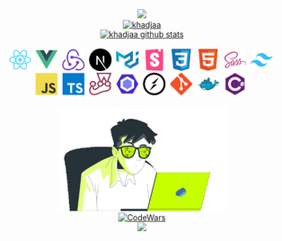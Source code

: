 <!-- HEARER -->
<div align="center">
     <a >
        <img src="https://capsule-render.vercel.app/api?type=waving&color=494&height=190&section=header&text=Islam%20Ismoilov&desc=frontend%20developer&animation=fadeIn&fontColor=fff&fontSize=75&fontAlign=68&fontAlignY=34&descSize=18&descAlign=82.5&descAlignY=55"/>
</div>
    </a>
<!-- /HEARER -->

<!-- ./STAT -->
<div align="center">
    <a href="https://skyline.github.com/khadjaa/2023" target="_blank">
        <img src="https://github-readme-streak-stats.herokuapp.com/?user=khadjaa&hide_border=true&stroke=888&ring=494&fire=D70&currStreakNum=D70&sideNums=888&dates=888&sideLabels=888&currStreakLabel=494&background=0000"
             title="khadjaa" 
             alt="khadjaa"
             width="60%"/>
    </a>
</div>
<div align="center">
    <!-- <a href="https://github.com/khadjaa?tab=repositories" target="_blank">
        <img src="https://github-readme-stats.vercel.app/api?username=khadjaa&show_icons=true&count_private=true&hide_border=true&title_color=494&text_color=888&icon_color=494&bg_color=0000"
             title="khadjaa github repositories" 
             alt="khadjaa github stats"
             width="49%"/>
    </a> -->
    <a href="https://github.com/khadjaa?tab=repositories" target="_blank">
        <img src="https://github-readme-stats.vercel.app/api/top-langs/?username=khadjaa&&layout=compact&hide_border=true&title_color=494&text_color=888&bg_color=0000"
             title="khadjaa github repositories"
             alt="khadjaa github stats"
             width="41%"/>
    </a>
</div>
<!-- ./STATS  -->

<br/>

<div align="center">
    <a href="https://reactjs.org/" target="_blank">
        <img src="https://github.com/devicons/devicon/blob/master/icons/react/react-original.svg"
             title="React" alt="React"
             width="40" height="40"/></a>&nbsp;
    <a href="https://v3.ru.vuejs.org/" target="_blank">
        <img src="https://github.com/devicons/devicon/blob/master/icons/vuejs/vuejs-original.svg"
             title="Vue.js" alt="Vue.js"
             width="40" height="40"/></a>&nbsp;
    <a href="https://redux.js.org/" target="_blank">
        <img src="https://github.com/devicons/devicon/blob/master/icons/redux/redux-original.svg"
             title="Redux" alt="Redux "
             width="40" height="40"/></a>&nbsp;
    <a href="https://nextjs.org/" target="_blank">
        <img src="https://github.com/devicons/devicon/blob/master/icons/nextjs/nextjs-original.svg"
             title="NextJS" alt="NextJS "
             width="40" height="40"/></a>&nbsp; 
    <a href="https://mui.com/" target="_blank">
        <img src="https://github.com/devicons/devicon/blob/master/icons/materialui/materialui-original.svg"
             title="Material UI" alt="Material UI"
             width="40" height="40"/></a>&nbsp;
    <a href="https://storybook.js.org/" target="_blank">
        <img src="https://github.com/devicons/devicon/blob/master/icons/storybook/storybook-original.svg"
             title="Story book" alt="Story book"
             width="40" height="40"/></a>&nbsp;
    <a href="https://en.wikipedia.org/wiki/CSS" target="_blank">
        <img src="https://github.com/devicons/devicon/blob/master/icons/css3/css3-original.svg"
             title="CSS3" alt="CSS"
             width="40" height="40"/></a>&nbsp;
    <a href="https://en.wikipedia.org/wiki/HTML" target="_blank">
        <img src="https://github.com/devicons/devicon/blob/master/icons/html5/html5-original.svg"
             title="HTML5" alt="HTML"
             width="40" height="40"/></a>&nbsp;
    <a href="https://sass-lang.com/" target="_blank">
        <img src="https://github.com/devicons/devicon/blob/master/icons/sass/sass-original.svg"
             title="SASS" alt="SASS"
             width="40" height="40"/></a>&nbsp;     
     <a href="https://tailwindcss.com/" target="_blank">
        <img src="https://github.com/devicons/devicon/blob/master/icons/tailwindcss/tailwindcss-plain.svg"
             title="TailwindCSS" alt="TailwindCSS"
             width="40" height="40"/></a>&nbsp; 
    <a href="https://en.wikipedia.org/wiki/JavaScript" target="_blank">
        <img src="https://github.com/devicons/devicon/blob/master/icons/javascript/javascript-original.svg"
             title="JavaScript" alt="JavaScript"
             width="40" height="40"/></a>&nbsp;
    <a href="https://www.typescriptlang.org/" target="_blank">
        <img src="https://github.com/devicons/devicon/blob/master/icons/typescript/typescript-original.svg"
             title="TypeScript" alt="TypeScript"
             width="40" height="40"/></a>&nbsp;
    <a href="https://jestjs.io/" target="_blank">
        <img src="https://github.com/devicons/devicon/blob/master/icons/jest/jest-plain.svg"
             title="Jest" alt="Jest"
             width="40" height="40"/></a>&nbsp;         
    <a href="https://eslint.org/" target="_blank">
        <img src="https://github.com/devicons/devicon/blob/master/icons/eslint/eslint-original.svg"
             title="Eslint" alt="Eslint "
             width="40" height="40"/></a>&nbsp;  
    <a href="https://socket.io/" target="_blank">
        <img src="https://github.com/devicons/devicon/blob/master/icons/socketio/socketio-original.svg"
             title="Socket.io" alt="Socket.io "
             width="40" height="40"/></a>&nbsp;  
    <a href="https://git-scm.com/" target="_blank">
        <img src="https://github.com/devicons/devicon/blob/master/icons/git/git-original.svg"
             title="Git" alt="Git"
             width="40" height="40"/></a>&nbsp;
    <a href="https://www.docker.com/" target="_blank">
        <img src="https://github.com/devicons/devicon/blob/master/icons/docker/docker-original.svg"
             title="Docker" alt="Docker"
             width="40" height="40"/></a>&nbsp;
    <a href="https://learn.microsoft.com/en-us/dotnet/csharp/" target="_blank">
        <img src="https://github.com/devicons/devicon/blob/master/icons/csharp/csharp-plain.svg"
             title="C#" alt="C#"
             width="40" height="40"/></a>&nbsp;
</div>

<br/>

<div align="center">
     <a href="https://www.codewars.com/users/islam_ismoilov">
        <img src="img.gif"  width="300"/>
     </a>
</div>
<div align="center">
    <a href="https://www.codewars.com/users/islam_ismoilov">
        <img src="https://www.codewars.com/users/islam_ismoilov/badges/small"
             title="CodeWars" alt="CodeWars"/>
    </a>
</div>

<!-- FOOTER -->
<div align="center">
    <a href=mailto:islomkhadja2001@gmail.com target="_blank">
    <img src="https://capsule-render.vercel.app/api?type=waving&color=494&height=120&section=footer&text=ready%20to%20cooperation&animation=fadeIn&fontColor=fff&fontSize=12&fontAlign=50&fontAlignY=80&descSize=20&descAlign=84&descAlignY=43"/>
    </a>
</div>
<!-- FOOTER -->